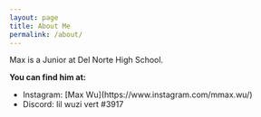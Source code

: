 ```yaml
---
layout: page
title: About Me
permalink: /about/
---
```


Max is a Junior at Del Norte High School.

**You can find him at:**<br>
<ul>
    <li>Instagram: [Max Wu](https://www.instagram.com/mmax.wu/)</li>
    <li>Discord: lil wuzi vert #3917</li>
</ul>







